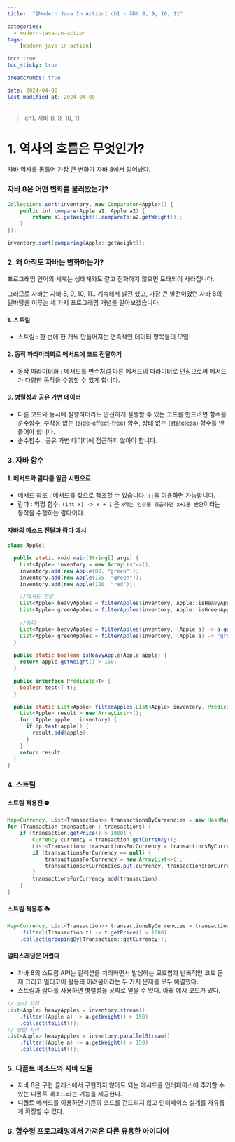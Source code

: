 ```yaml
---
title:  "[Modern Java In Action] ch1 - 자바 8, 9, 10, 11"

categories:
  - modern-java-in-action
tags:
  - [modern-java-in-action]

toc: true
toc_sticky: true

breadcrumbs: true

date: 2024-04-08
last_modified_at: 2024-04-08
---
```


> ch1. 자바 8, 9, 10, 11

# 1. 역사의 흐름은 무엇인가?
자바 역사를 통틀어 가장 큰 변화가 자바 8에서 일어났다.

### 자바 8은 어떤 변화를 불러왔는가?
```java
Collections.sort(inventory, new Comparator<Apple>() {
    public int compare(Apple a1, Apple a2) {
        return a1.getWeight().compareTo(a2.getWeight());
    }
});
```

```java
inventory.sort(comparing(Apple::getWeight));
```

### 2. 왜 아직도 자바는 변화하는가?
프로그래밍 언어의 세계는 생태계와도 같고 진화하지 않으면 도태되어 사라집니다.

그러므로 자바는 자바 8, 9, 10, 11.. 계속해서 발전 했고,
가장 큰 발전이었던 자바 8의 밑바탕을 이루는 세 가지 프로그래밍 개념을 알아보겠습니다.

#### 1. 스트림 
- 스트림 : 한 번에 한 개씩 만들어지는 연속적인 데이터 항목들의 모임

#### 2. 동작 파라미터화로 메서드에 코드 전달하기
- 동작 파라미터화 : 메서드를 변수처럼 다른 메서드의 파라미터로 던짐으로써 메서드가 다양한 동작을 수행할 수 있게 합니다.

#### 3. 병렬성과 공유 가변 데이터
- 다른 코드와 동시에 실행하더라도 안전하게 실행할 수 있는 코드를 만드려면 함수를 순수함수, 부작용 없는 (side-effect-free) 함수, 상태 없는 (stateless) 함수를 만들어야 합니다.
- 순수함수 : 공유 가변 데이터에 접근하지 않아야 합니다.

### 3. 자바 함수

#### 1. 메서드와 람다를 일급 시민으로
- 메서드 참조 : 메서드를 값으로 참조할 수 있습니다. `::`을 이용하면 가능합니다.
- 람다 : 익명 함수. `(int x) -> x + 1` 은 `x라는 인수를 호출하면 x+1을 반환`이라는 동작을 수행하는 람다이다.

#### 자바의 메소드 전달과 람다 예시
```java
class Apple{

  public static void main(String[] args) {
    List<Apple> inventory = new ArrayList<>();
    inventory.add(new Apple(80, "green"));
    inventory.add(new Apple(155, "green"));
    inventory.add(new Apple(120, "red"));

    //메서드 전달
    List<Apple> heavyApples = filterApples(inventory, Apple::isHeavyApple);
    List<Apple> greenApples = filterApples(inventory, Apple::isGreenApple);
    
    //람다
    List<Apple> heavyApples = filterApples(inventory, (Apple a) -> a.getWeight() > 150);
    List<Apple> greenApples = filterApples(inventory, (Apple a) -> "green".equals(a.getColor()));
  }
  
  public static boolean isHeavyApple(Apple apple) {
    return apple.getWeight() > 150;
  }

  public interface Predicate<T> {
    boolean test(T t);
  }

  public static List<Apple> filterApples(List<Apple> inventory, Predicate<Apple> p) {
    List<Apple> result = new ArrayList<>();
    for (Apple apple : inventory) {
      if (p.test(apple)) {
        result.add(apple);
      }
    }
    return result;
  }
}
```

### 4. 스트림
#### 스트림 적용전 ⛔️
```java
Map<Currency, List<Transaction>> transactionsByCurrencies = new HashMap<>();
for (Transaction transaction : transactions) {
    if (transaction.getPrice() > 1000) {
        Currency currency = transaction.getCurrency();
        List<Transaction> transactionsForCurrency = transactionsByCurrencies.get(currency);
        if (transactionsForCurrency == null) {
            transactionsForCurrency = new ArrayList<>();
            transactionsByCurrencies.put(currency, transactionsForCurrency);
        }
        transactionsForCurrency.add(transaction);
    }
}
```
#### 스트림 적용후 ☘️
```java
Map<Currency, List<Transaction>> transactionsByCurrencies = transactions.stream()
    .filter((Transaction t) -> t.getPrice() > 1000)
    .collect(groupingBy(Transaction::getCurrency));
```
#### 멀티스레딩은 어렵다
- 자바 8의 스트림 API는 컬렉션을 처리하면서 발생하는 모호함과 반복적인 코드 문제 그리고 멀티코어 활용의 어려움이라는 두 가지 문제를 모두 해결했다.
- 스트림과 람다를 사용하면 병렬성을 공짜로 얻을 수 있다. 아래 예시 코드가 있다.
```java
// 순차 처리
List<Apple> heavyApples = inventory.stream()
    .filter((Apple a) -> a.getWeight() > 150)
    .collect(toList());
// 병렬 처리
List<Apple> heavyApples = inventory.parallelStream()
    .filter((Apple a) -> a.getWeight() > 150)
    .collect(toList());
```

### 5. 디폴트 메소드와 자바 모듈
- 자바 8은 구현 클래스에서 구현하지 않아도 되는 메서드를 인터페이스에 추가할 수 있는 디폴트 메소드라는 기능을 제공한다.
- 디폴트 메서드를 이용하면 기존의 코드를 건드리지 않고 인터페이스 설계를 자유롭게 확장할 수 있다.

### 6. 함수형 프로그래밍에서 가져온 다른 유용한 아이디어

